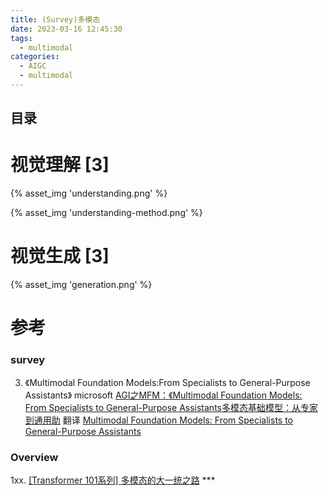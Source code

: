 ```yaml
---
title: (Survey)多模态  
date: 2023-03-16 12:45:30
tags:
  - multimodal
categories:
  - AIGC  
  - multimodal
---
```


<p></p>
<!-- more -->

## 目录
<!-- toc -->

# 视觉理解 [3]

{% asset_img  'understanding.png' %}

{% asset_img  'understanding-method.png' %}


# 视觉生成 [3]
{% asset_img  'generation.png' %}


# 参考
### survey
3. 《Multimodal Foundation Models:From Specialists to General-Purpose Assistants》  microsoft
   [AGI之MFM：《Multimodal Foundation Models: From Specialists to General-Purpose Assistants多模态基础模型：从专家到通用助](https://blog.csdn.net/qq_41185868/article/details/133594461) 翻译
   [Multimodal Foundation Models: From Specialists to General-Purpose Assistants](https://blog.csdn.net/qq_41200212/article/details/134663233)   
   
 ### Overview  
1xx. [[Transformer 101系列] 多模态的大一统之路](https://zhuanlan.zhihu.com/p/643969218)  *** 